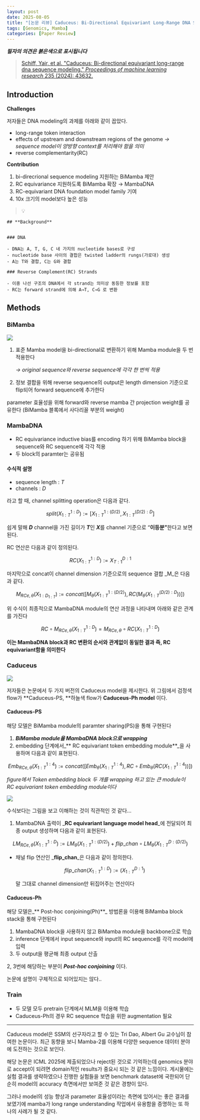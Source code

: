 ```yaml
---
layout: post
date: 2025-08-05
title: "[논문 리뷰] Caduceus: Bi-Directional Equivariant Long-Range DNA Sequence Modeling"
tags: [Genomics, Mamba]
categories: [Paper Review]
---
```


<span class="notion-red">_**필자의 의견은 붉은색으로 표시됩니다**_</span>


> [Schiff, Yair, et al. "Caduceus: Bi-directional equivariant long-range dna sequence modeling." ](https://pmc.ncbi.nlm.nih.gov/articles/PMC12189541/)[_Proceedings of machine learning research_](https://pmc.ncbi.nlm.nih.gov/articles/PMC12189541/)[ 235 (2024): 43632.](https://pmc.ncbi.nlm.nih.gov/articles/PMC12189541/)



## Introduction


**Challenges**


저자들은 DNA modeling의 과제를 아래와 같이 꼽았다.

- long-range token interaction
- effects of upstream and downstream regions of the genome 
_→ sequence model이 양방향 context를 처리해야 함을 의미_
- reverse complementarity(RC)

**Contribution**

1. bi-direcrional sequence modeling 지원하는 BiMamba 제안
1. RC equivariance 지원하도록 BiMamba 확장 → MambaDNA
1. RC-equivariant DNA foundation model family 기여
1. 10x 크기의 model보다 높은 성능

> 💡 


	## **Background**


	### DNA

	- DNA는 A, T, G, C 네 가지의 nucleotide bases로 구성
	- nucleotide base 사이의 결합은 twisted ladder의 rungs(가로대) 생성
	- A는 T와 결합, C는 G와 결합

	### Reverse Complement(RC) Strands

	- 이중 나선 구조의 DNA에서 각 strand는 의미상 동등한 정보를 포함
	- RC는 forward strand에 의해 A→T, C→G 로 변환


## Methods



### BiMamba


![](https://prod-files-secure.s3.us-west-2.amazonaws.com/542b861c-36a8-4051-84e5-8804b6728dba/2c247d59-7815-4980-99f0-8f0d21f445a7/image.png?X-Amz-Algorithm=AWS4-HMAC-SHA256&X-Amz-Content-Sha256=UNSIGNED-PAYLOAD&X-Amz-Credential=ASIAZI2LB466TBB6KJIC%2F20251008%2Fus-west-2%2Fs3%2Faws4_request&X-Amz-Date=20251008T090121Z&X-Amz-Expires=3600&X-Amz-Security-Token=IQoJb3JpZ2luX2VjECEaCXVzLXdlc3QtMiJIMEYCIQCOAu4XTfa1jaBJcH4jMAJLDgXeFHkz5j%2Br2y13VEBmCgIhAOyDX11a8DEktER7qL3b6UKvOQPC0Fc8jjOrMfpLeATMKogECLn%2F%2F%2F%2F%2F%2F%2F%2F%2F%2FwEQABoMNjM3NDIzMTgzODA1Igy2txgGFlmzx6P4Cp8q3AM3xDBOx8nFvspMrYegaVt5QFAC6CUMWQqLgRNQcBEOFHpjpNfqMr7JQ1XMWs7%2F0OaDYhxeZ2EVMCkB8j%2FV%2B%2BYiZkKkcdmDk45y1QTqZcofD7gfBJEUmdfeY8tQ%2F%2FdGrgyRDZxIPLiNuvQZ1YxjkH7DE0ct8trhiNxm08%2BmFBvL3LTGQIWKYnfEV3DcvAxE2Rc7DGx%2BlSfFulhaYKW%2BpiHvBgbBIieXQ%2BdsW%2Fpp1Am4IT4%2BpbvzjG05nwXLVIWfVeZkl%2FNRhaXXdinXmzQkQE77MycDBSybXvbPIkMmNI0Oa1s8vxO6yjxA4BbdCq2OmWJZfDk3fqcUbXdGp1IGBcx5IjBLlaHaeXZFmci1uO6qGsX1J9%2FygLsLpGottLgLkgYDIs6H8j2FxR7KiTvDYb4ftupxR%2FSGsRwPrBu5bwOTOrVF5Vu6vmEIHlT0JWqGJ1Lv7DYTiameJS0yPwk5RtHgsDrel5%2FA8i24vI1UuV%2FdYh%2B6PcjxkPVDo33JuEIHrmfVMbhr4J%2BTOMmbPLH09AdxLBpFjKAWXo9kuR58etf25m73V8qiWi1vlwCjCjUmTXcjaImiXpPxWhRf5ClW5ELQ%2BBVGC%2B1FuqjAURF%2FmePs5r8paAhaEw8pZSDtlzDCv5jHBjqkASMumOmhVVBwHEs2XgTR67P%2BP29S1HwXnoI3dMAxxHkWyWnYXM%2BCxRAWsFLj3uH6Ubh4KUmenQBpYRhoEItFV0HLt15dFi3iZkkllFwdROuE%2FLs5NtkObp27tyNIsNEcaGYx%2Bpdr5m6ziwmqQi4blDi7p6%2F83SqqaKJ3J4iqHnyuzfnrhr69qVhraHEPZ3pJEqOV7pYOlWD6zTxcfrXI1yfJRy%2BV&X-Amz-Signature=eefcbcf06a80ea815ae8d46cf6b7b18c631628a4dec2054840c37e861162ae88&X-Amz-SignedHeaders=host&x-amz-checksum-mode=ENABLED&x-id=GetObject)

1. 표준 Mamba model을 bi-directional로 변환하기 위해 Mamba module을 두 번 적용한다

	_→ original sequence와 reverse sequence에 각각 한 번씩 적용_

1. 정보 결합을 위해 reverse sequence의 output은 length dimension 기준으로 flip되어 forward sequence에 추가한다

parameter 효율성을 위해 forward와 reverse mamba 간 projection weight를 공유한다 (BiMamba 블록에서 사다리꼴 부분의 weight)



### MambaDNA

- RC equivariance inductive bias를 encoding 하기 위해 BiMamba block을 sequence와 RC sequence에 각각 적용
- 두 block의 paramter는 공유됨


#### 수식적 설명

- sequence length : _T_
- channels : _D_

라고 할 때,  channel splitting operation은 다음과 같다.


$$
split(X^{1:D}_{1:T}):=[X^{1:(D/2)}_{1:T},X^{(D/2):D}_{1:T}]
$$


<span class="notion-red">쉽게 말해 </span><span class="notion-red">_**D**_</span><span class="notion-red"> channel을 가진 길이가 </span><span class="notion-red">_**T**_</span><span class="notion-red">인 </span><span class="notion-red">_**X**_</span><span class="notion-red">를 channel 기준으로 “</span><span class="notion-red">**이등분”**</span><span class="notion-red">한다고 보면 된다.</span>


RC 연산은 다음과 같이 정의된다.


$$
RC(X^{1:D}_{1:T}):=X^{D:1}_{T:1}
$$


마지막으로 concat이 channel dimension 기준으로의 sequence 결합 _M_은 다음과 같다.


$$
M_{RCe,\theta}(X_{1:D_{1:T}}):=concat([M_{\theta}(X^{1:(D/2)}_{1:T}),RC(M_{\theta}(X^{(D/2):D}_{1:T}))])
$$


위 수식이 최종적으로 MambaDNA module의 연산 과정을 나타내며 아래와 같은 관계를 가진다


$$
RC\circ M_{RCe,\theta}(X^{1:D}_{1:T}) = M_{RCe,\theta} \circ RC(X^{1:D}_{1:T})
$$


**이는 MambaDNA block과 RC 변환의 순서와 관계없이 동일한 결과 즉, RC equivariant함을 의미한다**



### Caduceus


![](https://prod-files-secure.s3.us-west-2.amazonaws.com/542b861c-36a8-4051-84e5-8804b6728dba/f94a60d7-8145-473b-aef9-7c68d3ec604a/image.png?X-Amz-Algorithm=AWS4-HMAC-SHA256&X-Amz-Content-Sha256=UNSIGNED-PAYLOAD&X-Amz-Credential=ASIAZI2LB466TBB6KJIC%2F20251008%2Fus-west-2%2Fs3%2Faws4_request&X-Amz-Date=20251008T090121Z&X-Amz-Expires=3600&X-Amz-Security-Token=IQoJb3JpZ2luX2VjECEaCXVzLXdlc3QtMiJIMEYCIQCOAu4XTfa1jaBJcH4jMAJLDgXeFHkz5j%2Br2y13VEBmCgIhAOyDX11a8DEktER7qL3b6UKvOQPC0Fc8jjOrMfpLeATMKogECLn%2F%2F%2F%2F%2F%2F%2F%2F%2F%2FwEQABoMNjM3NDIzMTgzODA1Igy2txgGFlmzx6P4Cp8q3AM3xDBOx8nFvspMrYegaVt5QFAC6CUMWQqLgRNQcBEOFHpjpNfqMr7JQ1XMWs7%2F0OaDYhxeZ2EVMCkB8j%2FV%2B%2BYiZkKkcdmDk45y1QTqZcofD7gfBJEUmdfeY8tQ%2F%2FdGrgyRDZxIPLiNuvQZ1YxjkH7DE0ct8trhiNxm08%2BmFBvL3LTGQIWKYnfEV3DcvAxE2Rc7DGx%2BlSfFulhaYKW%2BpiHvBgbBIieXQ%2BdsW%2Fpp1Am4IT4%2BpbvzjG05nwXLVIWfVeZkl%2FNRhaXXdinXmzQkQE77MycDBSybXvbPIkMmNI0Oa1s8vxO6yjxA4BbdCq2OmWJZfDk3fqcUbXdGp1IGBcx5IjBLlaHaeXZFmci1uO6qGsX1J9%2FygLsLpGottLgLkgYDIs6H8j2FxR7KiTvDYb4ftupxR%2FSGsRwPrBu5bwOTOrVF5Vu6vmEIHlT0JWqGJ1Lv7DYTiameJS0yPwk5RtHgsDrel5%2FA8i24vI1UuV%2FdYh%2B6PcjxkPVDo33JuEIHrmfVMbhr4J%2BTOMmbPLH09AdxLBpFjKAWXo9kuR58etf25m73V8qiWi1vlwCjCjUmTXcjaImiXpPxWhRf5ClW5ELQ%2BBVGC%2B1FuqjAURF%2FmePs5r8paAhaEw8pZSDtlzDCv5jHBjqkASMumOmhVVBwHEs2XgTR67P%2BP29S1HwXnoI3dMAxxHkWyWnYXM%2BCxRAWsFLj3uH6Ubh4KUmenQBpYRhoEItFV0HLt15dFi3iZkkllFwdROuE%2FLs5NtkObp27tyNIsNEcaGYx%2Bpdr5m6ziwmqQi4blDi7p6%2F83SqqaKJ3J4iqHnyuzfnrhr69qVhraHEPZ3pJEqOV7pYOlWD6zTxcfrXI1yfJRy%2BV&X-Amz-Signature=743c9011a2645a8983ee29152c08fef9ace75fc1de6b81d9690b709810882fc6&X-Amz-SignedHeaders=host&x-amz-checksum-mode=ENABLED&x-id=GetObject)


저자들은 논문에서 두 가지 버전의 Caduceus model을 제시한다. 위 그림에서 검정색 flow가 **Caduceus-PS, **하늘색 flow가 **Caduceus-Ph model** 이다.



#### Caduceus-PS


해당 모델은 BiMamba module의 paramter sharing(PS)을 통해 구현된다

1. _**BiMamba module을 MambaDNA block으로 wrapping**_
1. embedding 단계에서_** RC equivariant token embedding module**_을 사용하며 다음과 같이 표현된다.

$$
Emb_{RCe,\theta}(X^{1:4}_{1:T}):=concat([Emb_{\theta}(X^{1:4}_{1:T}),RC \circ Emb_{\theta}(RC(X^{1:4}_{1:T}))])
$$


_figure에서 Token embedding block 두 개를 wrapping 하고 있는 큰 module이 RC equivariant token embedding module이다_


![](https://prod-files-secure.s3.us-west-2.amazonaws.com/542b861c-36a8-4051-84e5-8804b6728dba/b175e4da-71eb-4e91-8c23-a06dabe673c9/image.png?X-Amz-Algorithm=AWS4-HMAC-SHA256&X-Amz-Content-Sha256=UNSIGNED-PAYLOAD&X-Amz-Credential=ASIAZI2LB466TBB6KJIC%2F20251008%2Fus-west-2%2Fs3%2Faws4_request&X-Amz-Date=20251008T090121Z&X-Amz-Expires=3600&X-Amz-Security-Token=IQoJb3JpZ2luX2VjECEaCXVzLXdlc3QtMiJIMEYCIQCOAu4XTfa1jaBJcH4jMAJLDgXeFHkz5j%2Br2y13VEBmCgIhAOyDX11a8DEktER7qL3b6UKvOQPC0Fc8jjOrMfpLeATMKogECLn%2F%2F%2F%2F%2F%2F%2F%2F%2F%2FwEQABoMNjM3NDIzMTgzODA1Igy2txgGFlmzx6P4Cp8q3AM3xDBOx8nFvspMrYegaVt5QFAC6CUMWQqLgRNQcBEOFHpjpNfqMr7JQ1XMWs7%2F0OaDYhxeZ2EVMCkB8j%2FV%2B%2BYiZkKkcdmDk45y1QTqZcofD7gfBJEUmdfeY8tQ%2F%2FdGrgyRDZxIPLiNuvQZ1YxjkH7DE0ct8trhiNxm08%2BmFBvL3LTGQIWKYnfEV3DcvAxE2Rc7DGx%2BlSfFulhaYKW%2BpiHvBgbBIieXQ%2BdsW%2Fpp1Am4IT4%2BpbvzjG05nwXLVIWfVeZkl%2FNRhaXXdinXmzQkQE77MycDBSybXvbPIkMmNI0Oa1s8vxO6yjxA4BbdCq2OmWJZfDk3fqcUbXdGp1IGBcx5IjBLlaHaeXZFmci1uO6qGsX1J9%2FygLsLpGottLgLkgYDIs6H8j2FxR7KiTvDYb4ftupxR%2FSGsRwPrBu5bwOTOrVF5Vu6vmEIHlT0JWqGJ1Lv7DYTiameJS0yPwk5RtHgsDrel5%2FA8i24vI1UuV%2FdYh%2B6PcjxkPVDo33JuEIHrmfVMbhr4J%2BTOMmbPLH09AdxLBpFjKAWXo9kuR58etf25m73V8qiWi1vlwCjCjUmTXcjaImiXpPxWhRf5ClW5ELQ%2BBVGC%2B1FuqjAURF%2FmePs5r8paAhaEw8pZSDtlzDCv5jHBjqkASMumOmhVVBwHEs2XgTR67P%2BP29S1HwXnoI3dMAxxHkWyWnYXM%2BCxRAWsFLj3uH6Ubh4KUmenQBpYRhoEItFV0HLt15dFi3iZkkllFwdROuE%2FLs5NtkObp27tyNIsNEcaGYx%2Bpdr5m6ziwmqQi4blDi7p6%2F83SqqaKJ3J4iqHnyuzfnrhr69qVhraHEPZ3pJEqOV7pYOlWD6zTxcfrXI1yfJRy%2BV&X-Amz-Signature=74b823e05dc9a505120dd790b77b9d6dac21aecd5e949b10e95798cad4679f76&X-Amz-SignedHeaders=host&x-amz-checksum-mode=ENABLED&x-id=GetObject)


<span class="notion-red">수식보다는 그림을 보고 이해하는 것이 직관적인 것 같다…</span>

1. MambaDNA 출력이 _**RC equivariant language model head**_에 전달되어 최종 output 생성하며 다음과 같이 표현된다.

$$
LM_{RCe,\theta}(X^{1:D}_{1:T}):= LM_{\theta}(X^{1:(D/2)}_{1:T})+flip\_chan\circ LM_{\theta}(X^{D:(D/2)}_{1:T})
$$

- 채널 flip 연산인 _**flip\_chan**_은 다음과 같이 정의한다.

	$$
	flip\_chan(X^{1:D}_{1:T}):=(X^{D:1}_{1:T})
	$$


	말 그대로 channel dimension만 뒤집어주는 연산이다



#### Caduceus-Ph


해당 모델은_** Post-hoc conjoining(Ph)**_ 방법론을 이용해 BiMamba block stack을 통해 구현된다

1. MambaDNA block을 사용하지 않고 BiMamba module을 backbone으로 학습
1. inference 단계에서 input sequence와 input의 RC sequence를 각각 model에 입력
1. 두 output을 평균해 최종 output 산출

2, 3번에 해당하는 부분이 _**Post-hoc conjoining**_ 이다.


<span class="notion-red">논문에 설명이 구체적으로 되어있지는 않다..</span>



### Train

- 두 모델 모두 pretrain 단계에서 MLM을 이용해 학습
- Caduceus-Ph의 경우 RC sequence 학습을 위한 augmentation 필요

---


<span class="notion-red">Caduceus model은 SSM의 선구자라고 할 수 있는 Tri Dao, Albert Gu 교수님이 참여한 논문이다. 최근 동향을 보니 Mamba-2를 이용해 다양한 sequence 데이터 분야에 도전하는 것으로 보인다.</span>


<span class="notion-red">해당 논문은 ICML 2025에 제출되었으나 reject된 것으로 기억하는데 genomics 분야로 accept이 되려면 domain적인 results가 중요시 되는 것 같은 느낌이다. 게시물에는 실험 결과를 생략하였으나 진행한 실험들을 보면 benchmark dataset에 국한되어 단순히 model의 accuracy 측면에서만 보여준 것 같은 경향이 있다.</span>


<span class="notion-red">그러나 model의 성능 향상과 parameter 효율성이라는 측면에 있어서는 좋은 결과를 보였기에 mamba가 long range understanding 작업에서 유용함을 증명하는 또 하나의 사례가 될 것 같다.</span>

